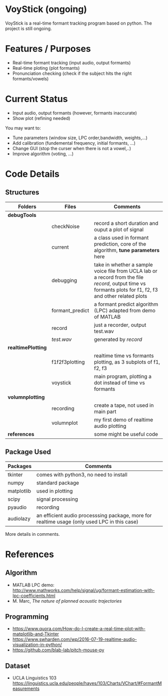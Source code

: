 # VoyStick (ongoing)

VoyStick is a real-time formant tracking program based on python. The project is still ongoing.

# Features / Purposes
  - Real-time formant tracking (input audio, output formants)
  - Real-time ploting (plot formants)
  - Pronunciation checking (check if the subject hits the right formants/vowels)

# Current Status

  - Input audio, output formants (however, formants inaccurate)
  - Show plot (refining needed)


You may want to:
  - Tune parameters (window size, LPC order,bandwidth, weights,...)
  - Add calibration (fundemental frequency, initial formants, ...)
  - Change GUI (stop the curser when there is not a vowel,..)
  - Improve algorithm (voting, ...)

# Code Details
## Structures 
| Folders | Files | Comments |
| ------ | ------ | ------ |
| **debugTools** | | |
| |checkNoise | record a short duration and ouput a plot of signal |
|| current | a class used in formant prediction, core of the algorithm, **tune parameters** here|
||debugging | take in whether a sample voice file from UCLA lab or a record from the file *record*, output time vs formants plots for f1, f2, f3 and other related plots|
|| formant_predict | a formant predict algorithm (LPC) adapted from demo of MATLAB |
|| record | just a recorder, output test.wav|
|| *test.wav*| generated by *record* |
|**realtimePlotting**| | |
|| f1f2f3plotting | realtime time vs formants plotting, as 3 subplots of f1, f2, f3|
|| voystick | main program, plotting a dot instead of time vs formants|
|**volumnplotting**| | |
||recording  | create a tape, not used in main part |
|| volumnplot | my first demo of realtime audio plotting |
|**references** | | some might be useful code |


## Package Used
| Packages | Comments |
| ------ | ------ |
| tkinter | comes with python3, no need to install |
| numpy | standard package |
| matplotlib | used in plotting |
| scipy | signal processing |
| pyaudio | recording |
| audiolazy | an efficient audio processsing package, more for realtime usage (only used LPC in this case)|

More details in comments.


# References
## Algorithm
- MATLAB LPC demo: http://www.mathworks.com/help/signal/ug/formant-estimation-with-lpc-coefficients.html
- M. Marc, *The nature of planned acoustic trajectories*
 
## Programming
- https://www.quora.com/How-do-I-create-a-real-time-plot-with-matplotlib-and-Tkinter
- https://www.swharden.com/wp/2016-07-19-realtime-audio-visualization-in-python/
- https://github.com/blab-lab/pitch-mouse-py

## Dataset
- UCLA Linguistics 103 https://linguistics.ucla.edu/people/hayes/103/Charts/VChart/#FormantMeasurements




  
